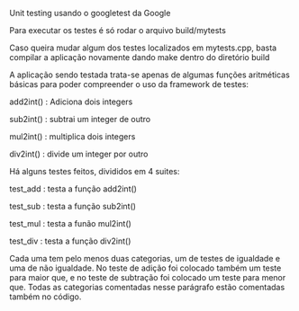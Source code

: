 Unit testing usando o googletest da Google

Para executar os testes é só rodar o arquivo build/mytests

Caso queira mudar algum dos testes localizados em mytests.cpp, basta compilar a aplicação novamente dando make dentro do diretório build



A aplicação sendo testada trata-se apenas de algumas funções aritméticas básicas para poder compreender o uso da framework de testes:

add2int() : Adiciona dois integers

sub2int() : subtrai um integer de outro

mul2int() : multiplica dois integers

div2int() : divide um integer por outro



Há alguns testes feitos, divididos em 4 suites:

test_add : testa a função add2int()

test_sub : testa a função sub2int()

test_mul : testa a funão mul2int()

test_div : testa a função div2int()

Cada uma tem pelo menos duas categorias, um de testes de igualdade e uma de não igualdade. No teste de adição foi colocado também um teste para maior que, e no teste de subtração foi colocado um teste para menor que. Todas as categorias comentadas nesse parágrafo estão comentadas também no código.